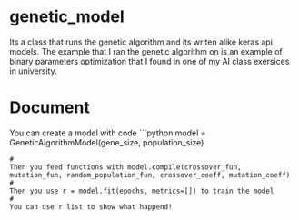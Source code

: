 # genetic_model
Its a class that runs the genetic algorithm and its writen alike keras api models.
The example that I ran the genetic algorithm on is an example of binary parameters optimization that I found in one of my AI class exersices in university.
# Document
You can create a model with code ```python
model = GeneticAlgorithmModel(gene_size, population_size)
```
#
Then you feed functions with model.compile(crossover_fun, mutation_fun, random_population_fun, crossover_coeff, mutation_coeff)
#
Then you use r = model.fit(epochs, metrics=[]) to train the model
#
You can use r list to show what happend!

